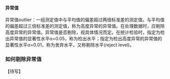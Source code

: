 
#### 异常值

异常值outlier：一组测定值中与平均值的偏差超过两倍标准差的测定值。与平均值的偏差超过三倍标准差的测定值，称为高度异常的异常值。在处理数据时，应剔除高度异常的异常值。异常值是否剔除，视具体情况而定。在统计检验时，指定为检出异常值的显著性水平α=0.05，称为检出水平；指定为检出高度异常的异常值的显著性水平α=0.01，称为舍弃水平，又称剔除水平(reject level)。

### 如何剔除异常值

【待写】